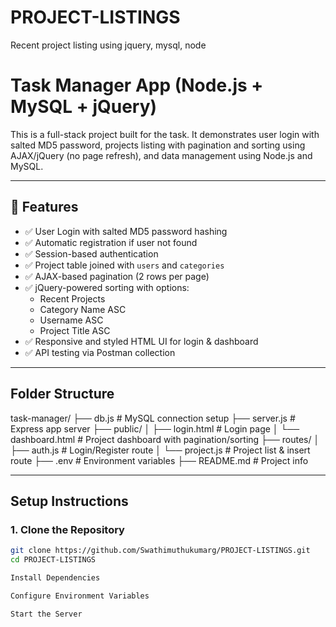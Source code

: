 # PROJECT-LISTINGS
Recent project listing using jquery, mysql, node

# Task Manager App (Node.js + MySQL + jQuery)

This is a full-stack project built for the task. It demonstrates user login with salted MD5 password, projects listing with pagination and sorting using AJAX/jQuery (no page refresh), and data management using Node.js and MySQL.

---

## 📌 Features

- ✅ User Login with salted MD5 password hashing
- ✅ Automatic registration if user not found
- ✅ Session-based authentication
- ✅ Project table joined with `users` and `categories`
- ✅ AJAX-based pagination (2 rows per page)
- ✅ jQuery-powered sorting with options:
  - Recent Projects
  - Category Name ASC
  - Username ASC
  - Project Title ASC
- ✅ Responsive and styled HTML UI for login & dashboard
- ✅ API testing via Postman collection

---

## Folder Structure
task-manager/
├── db.js # MySQL connection setup
├── server.js # Express app server
├── public/
│ ├── login.html # Login page
│ └── dashboard.html # Project dashboard with pagination/sorting
├── routes/
│ ├── auth.js # Login/Register route
│ └── project.js # Project list & insert route
├── .env # Environment variables
├── README.md # Project info

---

## Setup Instructions

### 1. Clone the Repository

```bash
git clone https://github.com/Swathimuthukumarg/PROJECT-LISTINGS.git
cd PROJECT-LISTINGS

Install Dependencies

Configure Environment Variables

Start the Server
